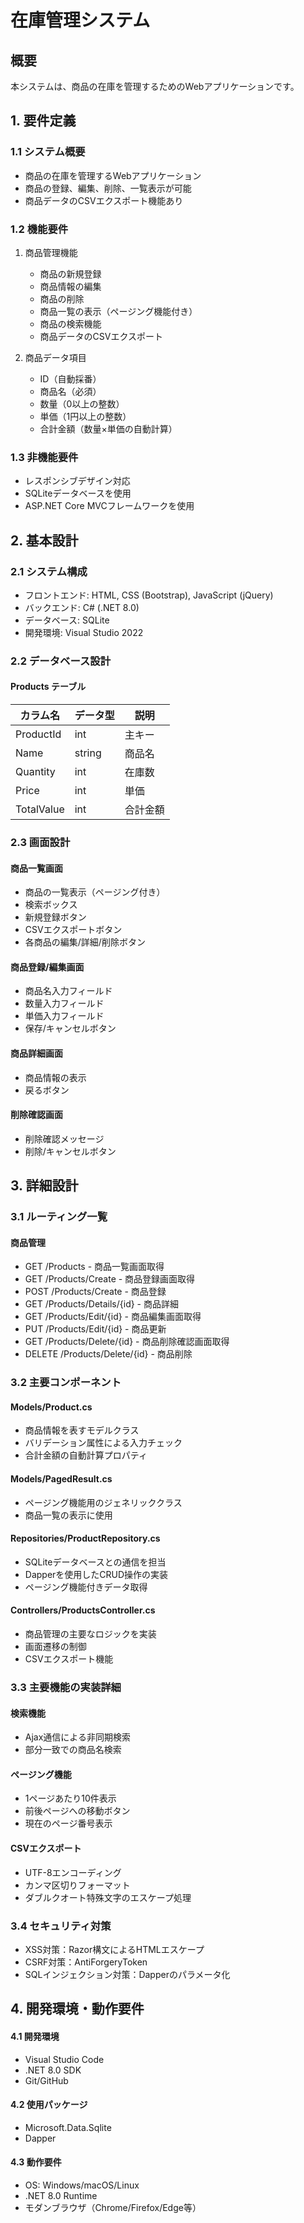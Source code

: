 # 在庫管理システム

## 概要
本システムは、商品の在庫を管理するためのWebアプリケーションです。

## 1. 要件定義

### 1.1 システム概要
- 商品の在庫を管理するWebアプリケーション
- 商品の登録、編集、削除、一覧表示が可能
- 商品データのCSVエクスポート機能あり

### 1.2 機能要件
1. 商品管理機能
   - 商品の新規登録
   - 商品情報の編集
   - 商品の削除
   - 商品一覧の表示（ページング機能付き）
   - 商品の検索機能
   - 商品データのCSVエクスポート

2. 商品データ項目
   - ID（自動採番）
   - 商品名（必須）
   - 数量（0以上の整数）
   - 単価（1円以上の整数）
   - 合計金額（数量×単価の自動計算）

### 1.3 非機能要件
- レスポンシブデザイン対応
- SQLiteデータベースを使用
- ASP.NET Core MVCフレームワークを使用

## 2. 基本設計

### 2.1 システム構成
- フロントエンド: HTML, CSS (Bootstrap), JavaScript (jQuery)
- バックエンド: C# (.NET 8.0)
- データベース: SQLite
- 開発環境: Visual Studio 2022

### 2.2 データベース設計

#### Products テーブル
| カラム名 | データ型 | 説明 |
|----------|----------|------|
| ProductId | int | 主キー |
| Name | string | 商品名 |
| Quantity | int | 在庫数 |
| Price | int | 単価 |
| TotalValue | int | 合計金額 |

### 2.3 画面設計
#### 商品一覧画面
*   商品の一覧表示（ページング付き）
*   検索ボックス
*   新規登録ボタン
*   CSVエクスポートボタン
*   各商品の編集/詳細/削除ボタン

#### 商品登録/編集画面
*   商品名入力フィールド
*   数量入力フィールド
*   単価入力フィールド
*   保存/キャンセルボタン

#### 商品詳細画面
*   商品情報の表示
*   戻るボタン

#### 削除確認画面
*   削除確認メッセージ
*   削除/キャンセルボタン

## 3. 詳細設計

### 3.1 ルーティング一覧
#### 商品管理
- GET /Products - 商品一覧画面取得
- GET /Products/Create - 商品登録画面取得
- POST /Products/Create - 商品登録
- GET /Products/Details/{id} - 商品詳細
- GET /Products/Edit/{id} - 商品編集画面取得
- PUT /Products/Edit/{id} - 商品更新
- GET /Products/Delete/{id} - 商品削除確認画面取得
- DELETE /Products/Delete/{id} - 商品削除

### 3.2 主要コンポーネント
#### Models/Product.cs
*   商品情報を表すモデルクラス
*   バリデーション属性による入力チェック
*   合計金額の自動計算プロパティ

#### Models/PagedResult.cs
*   ページング機能用のジェネリッククラス
*   商品一覧の表示に使用

#### Repositories/ProductRepository.cs
*   SQLiteデータベースとの通信を担当
*   Dapperを使用したCRUD操作の実装
*   ページング機能付きデータ取得

#### Controllers/ProductsController.cs
*   商品管理の主要なロジックを実装
*   画面遷移の制御
*   CSVエクスポート機能

### 3.3 主要機能の実装詳細
#### 検索機能
*   Ajax通信による非同期検索
*   部分一致での商品名検索

#### ページング機能
*   1ページあたり10件表示
*   前後ページへの移動ボタン
*   現在のページ番号表示

#### CSVエクスポート
*   UTF-8エンコーディング
*   カンマ区切りフォーマット
*   ダブルクオート特殊文字のエスケープ処理

### 3.4 セキュリティ対策
*   XSS対策：Razor構文によるHTMLエスケープ
*   CSRF対策：AntiForgeryToken
*   SQLインジェクション対策：Dapperのパラメータ化

## 4. 開発環境・動作要件
#### 4.1 開発環境
*   Visual Studio Code
*   .NET 8.0 SDK
*   Git/GitHub

#### 4.2 使用パッケージ
*   Microsoft.Data.Sqlite
*   Dapper

#### 4.3 動作要件
*   OS: Windows/macOS/Linux
*   .NET 8.0 Runtime
*   モダンブラウザ（Chrome/Firefox/Edge等）
